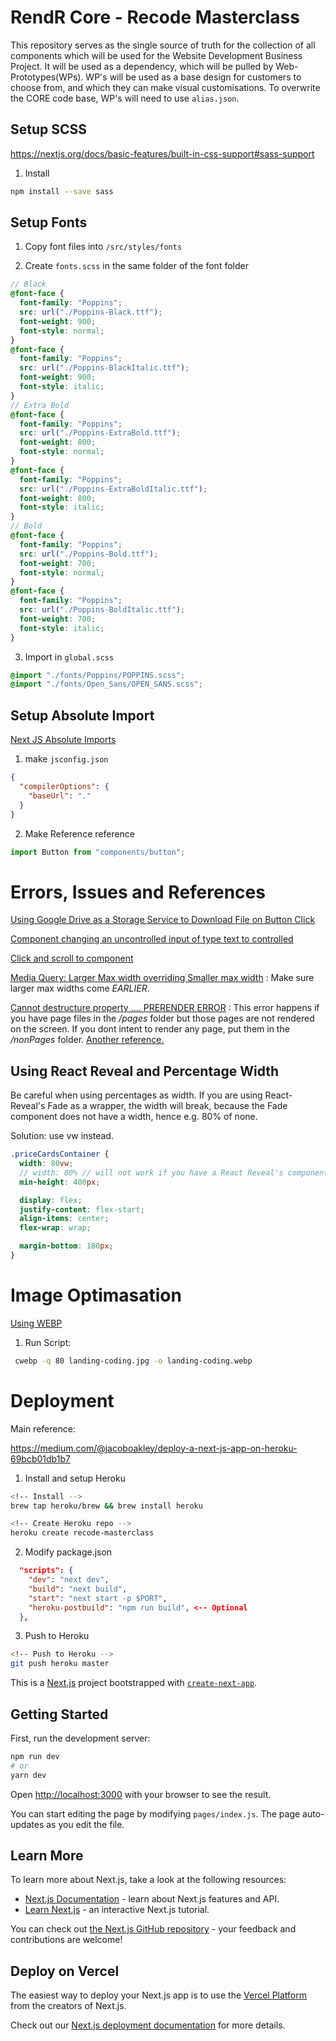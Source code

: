 # RendR Core - Recode Masterclass

This repository serves as the single source of truth for the collection of all components which will be used for the Website Development Business Project. It will be used as a dependency, which will be pulled by Web-Prototypes(WPs). WP's will be used as a base design for customers to choose from, and which they can make visual customisations. To overwrite the CORE code base, WP's will need to use `alias.json`.

## Setup SCSS

https://nextjs.org/docs/basic-features/built-in-css-support#sass-support

1. Install

```bash
npm install --save sass
```

## Setup Fonts

1. Copy font files into `/src/styles/fonts`

2. Create `fonts.scss` in the same folder of the font folder

```scss
// Black
@font-face {
  font-family: "Poppins";
  src: url("./Poppins-Black.ttf");
  font-weight: 900;
  font-style: normal;
}
@font-face {
  font-family: "Poppins";
  src: url("./Poppins-BlackItalic.ttf");
  font-weight: 900;
  font-style: italic;
}
// Extra Bold
@font-face {
  font-family: "Poppins";
  src: url("./Poppins-ExtraBold.ttf");
  font-weight: 800;
  font-style: normal;
}
@font-face {
  font-family: "Poppins";
  src: url("./Poppins-ExtraBoldItalic.ttf");
  font-weight: 800;
  font-style: italic;
}
// Bold
@font-face {
  font-family: "Poppins";
  src: url("./Poppins-Bold.ttf");
  font-weight: 700;
  font-style: normal;
}
@font-face {
  font-family: "Poppins";
  src: url("./Poppins-BoldItalic.ttf");
  font-weight: 700;
  font-style: italic;
}
```

3. Import in `global.scss`

```scss
@import "./fonts/Poppins/POPPINS.scss";
@import "./fonts/Open_Sans/OPEN_SANS.scss";
```

## Setup Absolute Import

[Next JS Absolute Imports](https://nextjs.org/docs/advanced-features/module-path-aliases)

1. make `jsconfig.json`

```json
{
  "compilerOptions": {
    "baseUrl": "."
  }
}
```

2. Make Reference reference

```javascript
import Button from "components/button";
```

# Errors, Issues and References

[Using Google Drive as a Storage Service to Download File on Button Click](https://www.labnol.org/internet/direct-links-for-google-drive/28356/)

[Component changing an uncontrolled input of type text to controlled](https://stackoverflow.com/questions/47012169/a-component-is-changing-an-uncontrolled-input-of-type-text-to-be-controlled-erro)

[Click and scroll to component](https://stackoverflow.com/questions/41692785/scroll-page-to-the-nested-react-component-on-a-button-click)

[Media Query: Larger Max width overriding Smaller max width](https://stackoverflow.com/questions/32629967/why-does-a-higher-max-width-in-media-queries-overwrite-a-lower-max-width/32630026) : Make sure larger max widths come _EARLIER_.

[Cannot destructure property .... PRERENDER ERROR](https://github.com/vercel/next.js/blob/master/errors/prerender-error.md) : This error happens if you have page files in the _/pages_ folder but those pages are not rendered on the screen. If you dont intent to render any page, put them in the _/nonPages_ folder. [Another reference.](https://github.com/isaachinman/next-i18next/issues/661)

## Using React Reveal and Percentage Width

Be careful when using percentages as width. If you are using React-Reveal's Fade as a wrapper, the width will break, because the Fade component does not have a width, hence e.g. 80% of none.

Solution: use vw instead.

```scss
.priceCardsContainer {
  width: 80vw;
  // width: 80% // will not work if you have a React Reveal's component as a wrapper - because the RR's components' do not have width property, causing it to be 80% of nothing, which breaks the width
  min-height: 400px;

  display: flex;
  justify-content: flex-start;
  align-items: center;
  flex-wrap: wrap;

  margin-bottom: 180px;
}
```

# Image Optimasation

[Using WEBP](https://developers.google.com/speed/webp/docs/using)

1. Run Script:

```bash
 cwebp -q 80 landing-coding.jpg -o landing-coding.webp
```

# Deployment

Main reference:

https://medium.com/@jacoboakley/deploy-a-next-js-app-on-heroku-69bcb01db1b7

1. Install and setup Heroku

```bash
<!-- Install -->
brew tap heroku/brew && brew install heroku

<!-- Create Heroku repo -->
heroku create recode-masterclass
```

2. Modify package.json

```json
  "scripts": {
    "dev": "next dev",
    "build": "next build",
    "start": "next start -p $PORT",
    "heroku-postbuild": "npm run build", <-- Optional
  },
```

3. Push to Heroku

```bash
<!-- Push to Heroku -->
git push heroku master
```

This is a [Next.js](https://nextjs.org/) project bootstrapped with [`create-next-app`](https://github.com/vercel/next.js/tree/canary/packages/create-next-app).

## Getting Started

First, run the development server:

```bash
npm run dev
# or
yarn dev
```

Open [http://localhost:3000](http://localhost:3000) with your browser to see the result.

You can start editing the page by modifying `pages/index.js`. The page auto-updates as you edit the file.

## Learn More

To learn more about Next.js, take a look at the following resources:

- [Next.js Documentation](https://nextjs.org/docs) - learn about Next.js features and API.
- [Learn Next.js](https://nextjs.org/learn) - an interactive Next.js tutorial.

You can check out [the Next.js GitHub repository](https://github.com/vercel/next.js/) - your feedback and contributions are welcome!

## Deploy on Vercel

The easiest way to deploy your Next.js app is to use the [Vercel Platform](https://vercel.com/import?utm_medium=default-template&filter=next.js&utm_source=create-next-app&utm_campaign=create-next-app-readme) from the creators of Next.js.

Check out our [Next.js deployment documentation](https://nextjs.org/docs/deployment) for more details.
